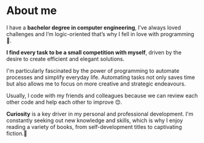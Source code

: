 
# About me

I have a **bachelor degree in computer engineering**, I’ve always loved challenges and I’m logic-oriented that’s why I fell in love with programming🥰.

**I find every task to be a small competition with myself**, driven by the desire to create efficient and elegant solutions. 

I'm particularly fascinated by the power of programming to automate processes and simplify everyday life.
Automating tasks not only saves time but also allows me to focus on more creative and strategic endeavours.

Usually, I code with my friends and colleagues because we can review each other code and help each other to improve 😊. 

**Curiosity** is a key driver in my personal and professional development. I'm constantly seeking out new knowledge and skills, which is why I enjoy reading a variety of books, from self-development titles to captivating fiction.👻



